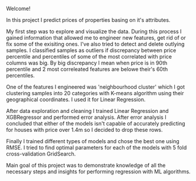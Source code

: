 Welcome!

In this project I predict prices of properties basing on it's attributes.

My first step was to explore and visualize the data. During this process I gained information that allowed me to engineer new features, get rid of or fix some of the exisiting
ones. I've also tried to detect and delete outlying samples. I classified samples as outliers if discrepancy between price percentile and percentiles of some of the most correlated with price columns was big.
By big discrepancy I mean when price is in 90th percentile and 2 most correleated features are belowe their's 60th percentiles.

One of the features I engineered was 'neighbourhood cluster' which I got clustering samples into 20 categories with K-means algorithm using their geographical coordinates. I used it for Linear Regression.

After data exploration and cleaning I trained Linear Regression and XGBRegressor and performed error analysis. After error analysis I concluded that either of the models isn't capable of 
accurately predicting for houses with price over 1.4m so I decided to drop these rows.

Finally I trained different types of models and chose the best one using RMSE. I tried to find optimal parameters for each of the models with 5 fold cross-validation GridSearch.

Main goal of this project was to demonstrate knowledge of all the necessary steps and insights for performing regression with ML algorithms.
